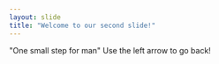 ```yaml
---
layout: slide
title: "Welcome to our second slide!"
---
```

"One small step for man"
Use the left arrow to go back!
